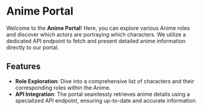 # **Anime Portal**

Welcome to the **Anime Portal**! Here, you can explore various Anime roles and discover which actors are portraying which characters. We utilize a dedicated API endpoint to fetch and present detailed anime information directly to our portal.

## Features

- **Role Exploration**: Dive into a comprehensive list of characters and their corresponding roles within the Anime.
- **API Integration**: The portal seamlessly retrieves anime details using a specialized API endpoint, ensuring up-to-date and accurate information.

